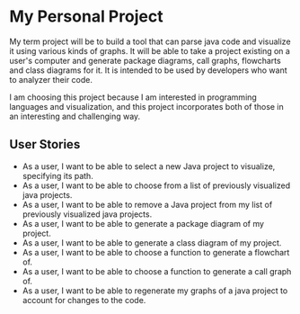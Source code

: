 # My Personal Project

My term project will be to build a tool that can parse java code and visualize it using various kinds of graphs. It will be able to take a project existing on a user's computer and generate package diagrams, call graphs, flowcharts and class diagrams for it. It is intended to be used by developers who want to analyzer their code.

I am choosing this project because I am interested in programming languages and visualization, and this project incorporates both of those in an interesting and challenging way.

## User Stories

- As a user, I want to be able to select a new Java project to visualize, specifying its path.
- As a user, I want to be able to choose from a list of previously visualized java projects.
- As a user, I want to be able to remove a Java project from my list of previously visualized java projects.
- As a user, I want to be able to generate a package diagram of my project.
- As a user, I want to be able to generate a class diagram of my project.
- As a user, I want to be able to choose a function to generate a flowchart of.
- As a user, I want to be able to choose a function to generate a call graph of. 
- As a user, I want to be able to regenerate my graphs of a java project to account for changes to the code.
